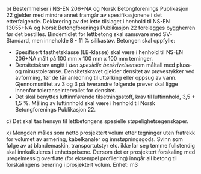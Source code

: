 b) Bestemmelser i NS-EN 206+NA og Norsk Betongforenings Publikasjon 22 gjelder med mindre annet framgår av spesifikasjonene i det etterfølgende. Deklarering av det lette tilslaget i henhold til NS-EN 13055+NA og Norsk Betongforenings Publikasjon 22 forelegges byggherren før det bestilles.
Bindemidlet for lettbetong skal samsvare med SV-Standard, men inneholde 8 - 11 % silikastøv.
Betongen skal oppfylle:
-  Spesifisert fasthetsklasse (LB-klasse) skal være i henhold til NS-EN 206+NA målt på 100 mm x 100 mm x 100 mm terninger.
-  Densitetskrav angitt i *den spesielle beskrivelsen*som måltall med pluss- og minustoleranse.  Densitetskravet gjelder densitet av prøvestykker ved avforming, før de får anledning til uttørking eller oppsug av vann. Gjennomsnittet av 3 og 3 på hverandre følgende prøver skal ligge innenfor toleranseintervallet for densitet.
-  Det skal benyttes luftinnførende tilsetningsstoff, krav til luftinnhold, 3,5 + 1,5 %. Måling av luftinnhold skal være i henhold til Norsk Betongforenings Publikasjon 22.

c) Det skal tas hensyn til lettbetongens spesielle støpelighetsegenskaper.

x) Mengden måles som netto prosjektert volum etter tegninger uten fratrekk for volumet av armering, kabelkanaler og innstøpningsgods. Svinn som følge av at blandemaskin, transportutstyr etc. ikke lar seg tømme fullstendig skal innkalkuleres i enhetsprisene. Dersom det er prosjektert forskaling med uregelmessig overflate (for eksempel profilering) inngår all betong til forskalingens berøring i prosjektert volum. Enhet: m3

